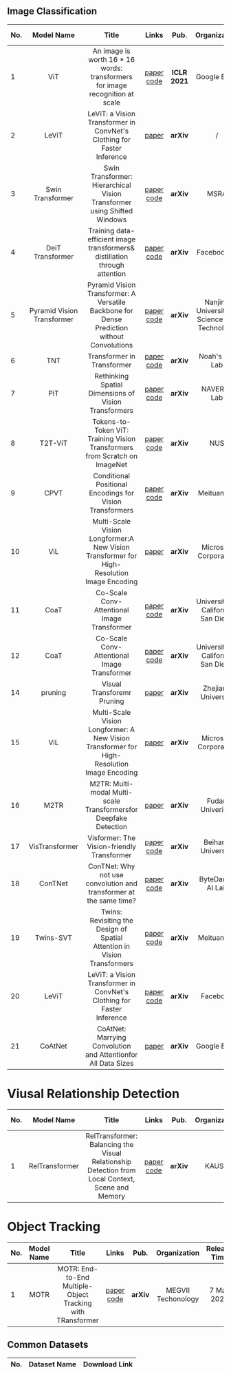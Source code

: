 ## Image Classification

|No.  |Model Name |Title |Links |Pub. | Organization| Release Time | 
|-----|:-----:|:-----:|:-----:|:--------:|:---:|:-------:|
|1|ViT |An image is worth 16 * 16 words: transformers for image recognition at scale |[paper]( https://arxiv.org/pdf/2010.11929.pdf) [code]( https://github.com/rwightman/pytorch-image-models) |__ICLR 2021__|Google Brain|22 Oct 2020|
|2|LeViT |LeViT: a Vision Transformer in ConvNet's Clothing for Faster Inference |[paper](https://arxiv.org/abs/2104.01136)  |__arXiv__|/|2 Apr 2021|
|3|Swin Transformer |Swin Transformer: Hierarchical Vision Transformer using Shifted Windows |[paper](https://arxiv.org/pdf/2103.14030.pdf) [code](https://github.com/microsoft/Swin-Transformer)  |__arXiv__|MSRA|25 Mar 2021|
|4|DeiT Transformer |Training data-efficient image transformers& distillation through attention |[paper](https://arxiv.org/pdf/2012.12877.pdf) [code](https://github.com/facebookresearch/deit)  |__arXiv__|Facebook AI|15 Jan 2021|
|5|Pyramid Vision Transformer |Pyramid Vision Transformer: A Versatile Backbone for Dense Prediction without Convolutions|[paper](https://arxiv.org/abs/2102.12122) [code](https://github.com/whai362/PVT)  |__arXiv__|Nanjing University of Science and Technology|24 Feb 2021|
|6|TNT |Transformer in Transformer|[paper](https://arxiv.org/pdf/2103.00112.pdf) [code](https://github.com/huawei-noah/noah-research/tree/master/TNT)  |__arXiv__|Noah's Ark Lab|27 Feb 2021|
|7|PiT |Rethinking Spatial Dimensions of Vision Transformers|[paper](https://arxiv.org/pdf/2103.16302.pdf) [code](https://github.com/naver-ai/pit)  |__arXiv__|NAVER AI Lab|30 Mar 2021|
|8|T2T-ViT |Tokens-to-Token ViT: Training Vision Transformers from Scratch on ImageNet|[paper](https://arxiv.org/pdf/2101.11986.pdf) [code](https://github.com/yitu-opensource/T2T-ViT)  |__arXiv__| NUS|22 Mar 2021|
|9|CPVT |Conditional Positional Encodings for Vision Transformers|[paper](https://arxiv.org/pdf/2102.10882.pdf) [code](https://github.com/Meituan-AutoML/CPVT)  |__arXiv__| Meituan Inc|18 Mar 2021|
|10|ViL |Multi-Scale Vision Longformer:A New Vision Transformer for High-Resolution Image Encoding|[paper](https://arxiv.org/pdf/2103.15358.pdf)   |__arXiv__| Microsoft Corporation|29 Mar 2021|
|11|CoaT |Co-Scale Conv-Attentional Image Transformer|[paper](https://arxiv.org/abs/2104.06399) [code](https://github.com/mlpc-ucsd/CoaT)  |__arXiv__| University of California San Diego|13 April 2021|
|12|CoaT |Co-Scale Conv-Attentional Image Transformer|[paper](https://arxiv.org/abs/2104.06399) [code](https://github.com/mlpc-ucsd/CoaT)  |__arXiv__| University of California San Diego|13 April 2021|
|14|pruning |Visual Transforemr Pruning | [paper](https://arxiv.org/pdf/2104.08500.pdf) |__arXiv__|Zhejiang University| 17 April 2021 |
|15|ViL| Multi-Scale Vision Longformer: A New Vision Transformer for High-Resolution Image Encoding| [paper](https://arxiv.org/pdf/2103.15358.pdf) |__arXiv__|Microsoft Corporation |29 Mar 2021|
|16|M2TR| M2TR: Multi-modal Multi-scale Transformersfor Deepfake Detection | [paper](https://arxiv.org/pdf/2104.09770.pdf) | __arXiv__ | Fudan Univeristy | 21 Apr|
|17|VisTransformer | Visformer: The Vision-friendly Transformer |[paper](https://arxiv.org/pdf/2104.12533.pdf) [code](https://github.com/danczs/Visformer) | __arXiv__ | Beihang University | 26 April 2021|
|18| ConTNet | ConTNet: Why not use convolution and transformer at the same time?| [paper](https://arxiv.org/pdf/2104.13497.pdf) [code](https://github.com/yan-hao-tian/ConTNet)|__arXiv__| ByteDance AI Lab | 27 Apr 2021 |
|19| Twins-SVT | Twins: Revisiting the Design of Spatial Attention in Vision Transformers  | [paper](https://arxiv.org/pdf/2104.13840.pdf) [code](https://github.com/Meituan-AutoML/Twins) |__arXiv__ | Meituan Inc | 28 Apr 2021|
|20|LeViT| LeViT: a Vision Transformer in ConvNet's Clothing for Faster Inference| [paper](https://arxiv.org/pdf/2104.01136.pdf) [code](https://github.com/facebookresearch/LeViT) | __arXiv__ | Facebook | 6 May 2021 |
|21|CoAtNet| CoAtNet: Marrying Convolution and Attentionfor All Data Sizes | [paper](https://arxiv.org/pdf/2106.04803.pdf) | __arXiv__ | Google Brain| 9 June, 2021|



# Viusal Relationship Detection
|No.  |Model Name |Title |Links |Pub. | Organization| Release Time | 
|-----|:-----:|:-----:|:-----:|:--------:|:---:|:-------:|
|1| RelTransformer | RelTransformer: Balancing the Visual Relationship Detection from Local Context, Scene and Memory| [paper](https://arxiv.org/pdf/2104.11934.pdf) [code](https://github.com/Vision-CAIR/RelTransformer) | __arXiv__| KAUST| 24 April 2021|



# Object Tracking
|No.  |Model Name |Title |Links |Pub. | Organization| Release Time | 
|-----|:-----:|:-----:|:-----:|:--------:|:---:|:-------:|
|1| MOTR | MOTR: End-to-End Multiple-Object Tracking with TRansformer| [paper](https://arxiv.org/pdf/2105.03247.pdf) [code](https://github.com/megvii-model/MOTR) | __arXiv__| MEGVII Techonology| 7 May 2021|



## Common Datasets
|No. |Dataset Name |Download Link|
|-----|:-----:|:-----:|
